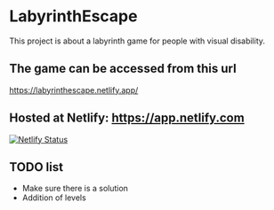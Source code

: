 # LabyrinthEscape
This project is about a labyrinth game for people with visual disability.

## The game can be accessed from this url
https://labyrinthescape.netlify.app/

## Hosted at Netlify: https://app.netlify.com
[![Netlify Status](https://api.netlify.com/api/v1/badges/31c0c224-4826-494e-8c6b-d16b0d6dd501/deploy-status)](https://app.netlify.com/sites/labyrinthescape/deploys)

## TODO list
* Make sure there is a solution
* Addition of levels
